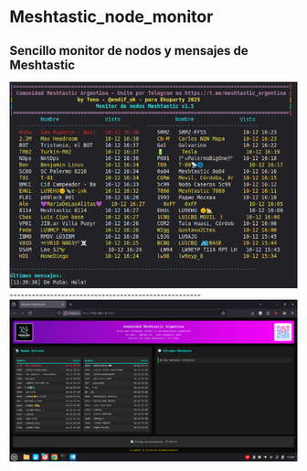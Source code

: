# Meshtastic_node_monitor
Sencillo monitor de nodos y mensajes de Meshtastic
----------------------------------------------------
<img src="https://raw.githubusercontent.com/TenoTrash/Meshtastic_node_monitor/main/msg_nodelist_v1.5.png" width="600">
----------------------------------------------------
<img src="https://raw.githubusercontent.com/TenoTrash/Meshtastic_node_monitor/main/web_version.jpg" width="600">

